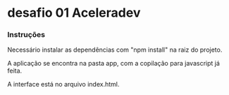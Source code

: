 # desafio 01 Aceleradev

### Instruções

Necessário instalar as dependências com "npm install" na raiz do projeto.

A aplicação se encontra na pasta app, com a copilação para javascript já feita. 

A interface está no arquivo index.html.
